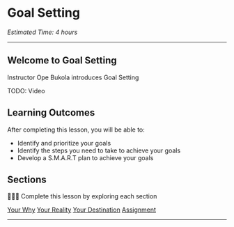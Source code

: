 
# Goal Setting
*Estimated Time: 4 hours*

---

## Welcome to Goal Setting
<aside>
  Instructor Ope Bukola introduces Goal Setting
</aside>

TODO: Video

## **Learning Outcomes**

After completing this lesson, you will be able to:

- Identify and prioritize your goals
- Identify the steps you need to take to achieve your goals
- Develop a S.M.A.R.T plan to achieve your goals



## Sections

<aside>

👩🏿‍🏫 Complete this lesson by exploring each section

</aside>

[Your Why](lessons/goal-setting/why.md)
[Your Reality](lessons/goal-setting/reality.md)
[Your Destination](lessons/goal-setting/destination.md)
[Assignment](lessons/goal-setting/assignment.md)

---
